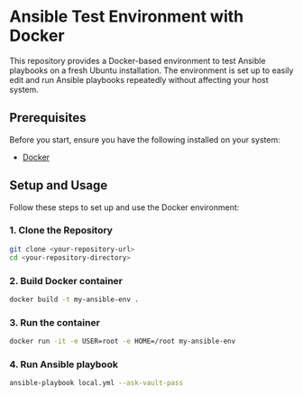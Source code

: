 # Ansible Test Environment with Docker

This repository provides a Docker-based environment to test Ansible playbooks on a fresh Ubuntu installation. The environment is set up to easily edit and run Ansible playbooks repeatedly without affecting your host system.

## Prerequisites

Before you start, ensure you have the following installed on your system:

- [Docker](https://docs.docker.com/get-docker/)

## Setup and Usage

Follow these steps to set up and use the Docker environment:

### 1. Clone the Repository

```bash
git clone <your-repository-url>
cd <your-repository-directory>
```

### 2. Build Docker container

```bash
docker build -t my-ansible-env .
```

### 3. Run the container

```bash
docker run -it -e USER=root -e HOME=/root my-ansible-env
```

### 4. Run Ansible playbook

```bash
ansible-playbook local.yml --ask-vault-pass
```
